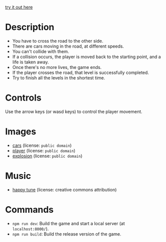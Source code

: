 [try it out here](http://nbpt.eu/games/cross_roads/)

# Description

-   You have to cross the road to the other side.
-   There are cars moving in the road, at different speeds.
-   You can't collide with them.
-   If a collision occurs, the player is moved back to the starting point, and a life is taken away.
-   Once there's no more lives, the game ends.
-   If the player crosses the road, that level is successfully completed.
-   Try to finish all the levels in the shortest time.

# Controls

Use the arrow keys (or wasd keys) to control the player movement.

# Images

-   [cars](http://opengameart.org/content/basic-2d-car-collection) (license: `public domain`)
-   [player](http://opengameart.org/content/30-sprites-made-in-30-minutes) (license: `public domain`)
-   [explosion](https://opengameart.org/content/explosion-3) (license: `public domain`)

# Music

-   [happy tune](http://opengameart.org/content/happy-tune) (license: creative commons attribution)

# Commands

-   `npm run dev`: Build the game and start a local server (at `localhost:8000/`).
-   `npm run build`: Build the release version of the game.
